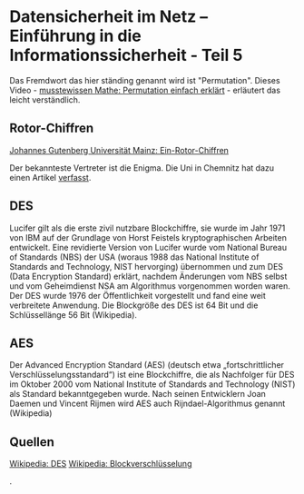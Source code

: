 # Datensicherheit im Netz – Einführung in die Informationssicherheit - Teil 5

Das Fremdwort das hier ständing genannt wird ist "Permutation". Dieses Video - [musstewissen Mathe: Permutation einfach erklärt](https://www.youtube.com/watch?v=cVCBNVDav3U) - erläutert das leicht verständlich.  

## Rotor-Chiffren

[Johannes Gutenberg Universität Mainz: Ein-Rotor-Chiffren](https://www.staff.uni-mainz.de/pommeren/Kryptologie/Klassisch/4a_ZylRot/EinRotor.html)

Der bekannteste Vertreter ist die Enigma. Die Uni in Chemnitz hat dazu einen Artikel [verfasst](https://www.tu-chemnitz.de/urz/stammtisch/rsrc/enigma.pdf).  

## DES

Lucifer gilt als die erste zivil nutzbare Blockchiffre, sie wurde im Jahr 1971 von IBM auf der Grundlage von Horst Feistels kryptographischen Arbeiten entwickelt. Eine revidierte Version von Lucifer wurde vom National Bureau of Standards (NBS) der USA (woraus 1988 das National Institute of Standards and Technology, NIST hervorging) übernommen und zum DES (Data Encryption Standard) erklärt, nachdem Änderungen vom NBS selbst und vom Geheimdienst NSA am Algorithmus vorgenommen worden waren. Der DES wurde 1976 der Öffentlichkeit vorgestellt und fand eine weit verbreitete Anwendung. Die Blockgröße des DES ist 64 Bit und die Schlüssellänge 56 Bit (Wikipedia).

## AES

Der Advanced Encryption Standard (AES) (deutsch etwa „fortschrittlicher Verschlüsselungsstandard“) ist eine Blockchiffre, die als Nachfolger für DES im Oktober 2000 vom National Institute of Standards and Technology (NIST) als Standard bekanntgegeben wurde. Nach seinen Entwicklern Joan Daemen und Vincent Rijmen wird AES auch Rijndael-Algorithmus genannt (Wikipedia)

## Quellen

[Wikipedia: DES](https://de.wikipedia.org/wiki/Data_Encryption_Standard)
[Wikipedia: Blockverschlüsselung](Blockverschlüsselung)

.